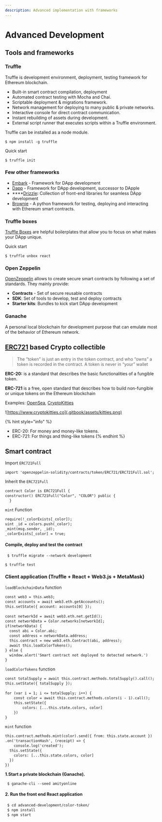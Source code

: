 ```yaml
---
description: Advanced implementation with frameworks
---
```


# Advanced Development

## Tools and frameworks

### Truffle

Truffle is development environment, deployment, testing framework for Ethereum blockchain.

* Built-in smart contract compilation, deployment
* Automated contract testing with Mocha and Chai.
* Scriptable deployment & migrations framework.
* Network management for deploying to many public & private networks.
* Interactive console for direct contract communication.
* Instant rebuilding of assets during development.
* External script runner that executes scripts within a Truffle environment.

Truffle can be installed as a node module.

```text
$ npm install -g truffle
```

Quick start

```text
$ truffle init
```

### Few other frameworks

* [Embark](https://github.com/embark-framework/embark) - Framework for DApp development
* [Dapp](https://dapp.tools/dapp/) - Framework for DApp development, successor to DApple
* \*\*\*\*[Drizzle](https://www.trufflesuite.com/drizzle)**:** Collection of front-end libraries for seamless DApp development 
* [Brownie](https://github.com/HyperLink-Technology/brownie) - A python framework for testing, deploying and interacting with Ethereum smart contracts.

### Truffle boxes

[Truffle Boxes](https://www.trufflesuite.com/boxes) are helpful boilerplates that allow you to focus on what makes your DApp unique.

Quick start

```text
$ truffle unbox react
```

### Open Zeppelin

[OpenZeppelin](https://docs.openzeppelin.com/openzeppelin/) allows to create secure smart contracts by following a set of standards. They mainly provide:

* **Contracts** - Set of secure reusable contracts
* **SDK**: Set of tools to develop, test and deploy contracts
* **Starter kits**: Bundles to kick start DApp development

### Ganache 

A personal local blockchain for development purpose that can emulate most of the behavior of Ethereum network. 

## [ERC721](https://github.com/ethereum/EIPs/blob/master/EIPS/eip-721.md) based Crypto collectible

> The “token” is just an entry in the token contract, and who “owns” a token is recorded in the contract. A token is never in “your” wallet

**ERC-20:** is a standard that describes the basic functionalities of a fungible token.

**ERC-721** is a free, open standard that describes how to build non-fungible or unique tokens on the Ethereum blockchain 

Examples: [OpenSea](https://opensea.io/), [CryptoKitties](https://www.cryptokitties.co)

![https://www.cryptokitties.co](.gitbook/assets/kitties.png)

{% hint style="info" %}
* ERC-20: For money and money-like tokens.
* ERC-721: For things and thing-like tokens
{% endhint %}

## Smart contract

Import `ERC721Full`

```text
import 'openzeppelin-solidity/contracts/token/ERC721/ERC721Full.sol';
```



Inherit the `ERC721Full`

```text
contract Color is ERC721Full {
constructor() ERC721Full("Color", "COLOR") public {
  }
```

`mint` Function

```text
require(!_colorExists[_color]);
uint _id = colors.push(_color);
_mint(msg.sender, _id);
_colorExists[_color] = true;
```

#### Compile, deploy and test the contract

```text
 $ truffle migrate --network development
```

```text
$ truffle test
```



### Client application \(Truffle + React + Web3.js + MetaMask\) 

`loadBlockchainData` function

```text
const web3 = this.web3;
const accounts = await web3.eth.getAccounts();
this.setState({ account: accounts[0] });

const networkId = await web3.eth.net.getId();
const networkData = Color.networks[networkId];
if(networkData) {
  const abi = Color.abi;
  const address = networkData.address;
  this.contract = new web3.eth.Contract(abi, address);
  await this.loadColorTokens();
} else {
  window.alert('Smart contract not deployed to detected network.')
}
```



`loadColorTokens` function

```text
const totalSupply = await this.contract.methods.totalSupply().call();
this.setState({ totalSupply });

for (var i = 1; i <= totalSupply; i++) {
    const color = await this.contract.methods.colors(i - 1).call();
    this.setState({
        colors: [...this.state.colors, color]
    })
}
```



`mint` function

```text
this.contract.methods.mint(color).send({ from: this.state.account })
.on('transactionHash', (receipt) => {
    console.log('created');
  this.setState({
    colors: [...this.state.colors, color]
  })
})
```

**1.Start a private blockchain \(Ganache\).**

```text
 $ ganache-cli --seed amityonline
```

#### 

#### 2. Run the front end React application

```text
 $ cd advanced-development/color-token/
 $ npm install
 $ npm start
```





